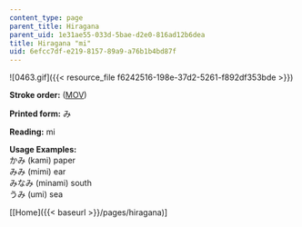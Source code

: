 ```yaml
---
content_type: page
parent_title: Hiragana
parent_uid: 1e31ae55-033d-5bae-d2e0-816ad12b6dea
title: Hiragana "mi"
uid: 6efcc7df-e219-8157-89a9-a76b1b4bd87f
---
```


![0463.gif]({{< resource_file f6242516-198e-37d2-5261-f892df353bde >}})

**Stroke order:** ([MOV](http://www.archive.org/download/MITRES21F.01S10_HIRAGANA_CHARACTERS/0463.mov))

**Printed form:** み

**Reading:** mi

**Usage Examples:**  
かみ (kami) paper  
みみ (mimi) ear  
みなみ (minami) south  
うみ (umi) sea

  
\[[Home]({{< baseurl >}}/pages/hiragana)\]